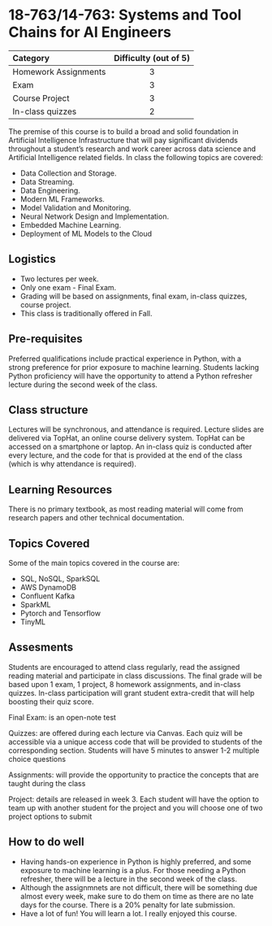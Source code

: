 # 18-763/14-763: Systems and Tool Chains for AI Engineers

| Category | Difficulty (out of 5) |
|:--       | :-:        |
| Homework Assignments     | 3          |
| Exam | 3           |
| Course Project    | 3          |
| In-class quizzes    | 2         |

The premise of this course is to build a broad and solid foundation in Artificial Intelligence Infrastructure that will pay significant dividends throughout a student’s research and work career across data science and Artificial Intelligence related fields. In class the following topics are covered:

* Data Collection and Storage.
* Data Streaming.
* Data Engineering.
* Modern ML Frameworks.
* Model Validation and Monitoring.
* Neural Network Design and Implementation.
* Embedded Machine Learning.
* Deployment of ML Models to the Cloud

## Logistics

* Two lectures per week.
* Only one exam - Final Exam.
* Grading will be based on assignments, final exam, in-class quizzes, course project. 
* This class is traditionally offered in Fall.

## Pre-requisites

Preferred qualifications include practical experience in Python, with a strong preference for prior exposure to machine learning. Students lacking Python proficiency will have the opportunity to attend a Python refresher lecture during the second week of the class.


## Class structure

Lectures will be synchronous, and attendance is required. Lecture slides are delivered via
TopHat, an online course delivery system. TopHat can be accessed on a smartphone or laptop. An in-class quiz is conducted after every lecture, and the code for that is provided at the end of the class (which is why attendance is required).

## Learning Resources

There is no primary textbook, as most reading material will come from research papers and other technical documentation.

## Topics Covered

Some of the main topics covered in the course are:

* SQL, NoSQL, SparkSQL
* AWS DynamoDB
* Confluent Kafka
* SparkML
* Pytorch and Tensorflow
* TinyML

## Assesments

Students are encouraged to attend class regularly, read the assigned reading material and participate in class discussions.
The final grade will be based upon 1 exam, 1 project, 8 homework assignments, and in-class quizzes. In-class participation will grant student extra-credit that will help boosting their quiz score.

Final Exam: is an open-note test

Quizzes: are offered during each lecture via Canvas. Each quiz will be accessible via a unique access code that will be provided to students of the corresponding section. Students will have 5 minutes to answer 1-2 multiple choice questions

Assignments: will provide the opportunity to practice the concepts that are taught during the class

Project: details are released in week 3. Each student will have the option to team up with another student for the project and you will choose one of two project options to submit

## How to do well

- Having hands-on experience in Python is highly preferred, and some exposure to machine learning is a plus. For those needing a Python refresher, there will be a lecture in the second week of the class.
- Although the assignmnets are not difficult, there will be something due almost every week, make sure to do them on time as there are no late days for the course. There is a 20% penalty for late submission.
- Have a lot of fun! You will learn a lot. I really enjoyed this course.
